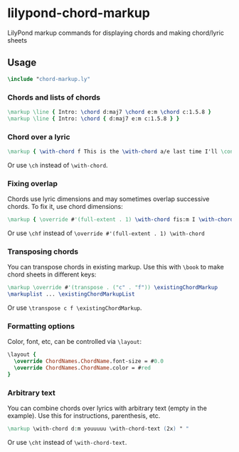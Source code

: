 # lilypond-chord-markup
LilyPond markup commands for displaying chords and making chord/lyric sheets

## Usage

```lilypond
\include "chord-markup.ly"
```

### Chords and lists of chords
```lilypond
\markup \line { Intro: \chord d:maj7 \chord e:m \chord c:1.5.8 }
\markup \line { Intro: \chord { d:maj7 e:m c:1.5.8 } }
```

### Chord over a lyric
```lilypond
\markup { \with-chord f This is the \with-chord a/e last time I'll \concat { a \with-chord d:m bandon } you }
```
Or use `\ch` instead of `\with-chord`.

### Fixing overlap
Chords use lyric dimensions and may sometimes overlap successive chords. To fix it, use chord dimensions:
```lilypond
\markup { \override #'(full-extent . 1) \with-chord fis:m I \with-chord e:m lie. }
```
Or use `\chf` instead of `\override #'(full-extent . 1) \with-chord`

### Transposing chords
You can transpose chords in existing markup. Use this with `\book` to make chord sheets in different keys:
```lilypond
\markup \override #'(transpose . ("c" . "f")) \existingChordMarkup
\markuplist ... \existingChordMarkupList
```
Or use `\transpose c f \existingChordMarkup`.

### Formatting options
Color, font, etc, can be controlled via `\layout`:
```lilypond
\layout {
  \override ChordNames.ChordName.font-size = #0.0
  \override ChordNames.ChordName.color = #red
}
```

### Arbitrary text
You can combine chords over lyrics with arbitrary text (empty in the example). Use this for instructions, parenthesis, etc.
```lilypond
\markup \with-chord d:m youuuuu \with-chord-text (2x) " "
```
Or use `\cht` instead of `\with-chord-text`.
